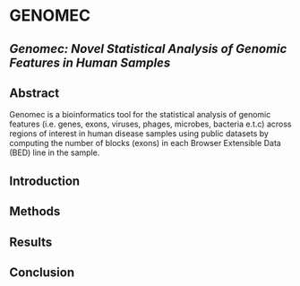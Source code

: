 # GENOMEC
## <i>Genomec: Novel Statistical Analysis of Genomic Features in Human Samples</i>
## Abstract
Genomec is a bioinformatics tool for the statistical analysis of genomic features (i.e. genes, exons, viruses, phages, microbes, bacteria e.t.c)
 across regions of interest in human disease samples using public datasets by computing the number of blocks (exons) 
in each Browser Extensible Data (BED) line in the sample.

## Introduction


## Methods


## Results


## Conclusion
